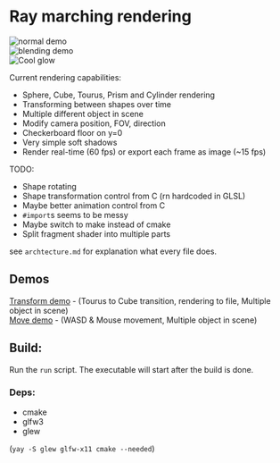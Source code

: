 # Ray marching rendering

![normal demo](https://randacek.dev/dl/rendering/demo.png)  
![blending demo](https://randacek.dev/dl/rendering/blending.png)  
![Cool glow](https://randacek.dev/dl/rendering/glow.png)  

Current rendering capabilities:  
- Sphere, Cube, Tourus, Prism and Cylinder rendering
- Transforming between shapes over time
- Multiple different object in scene
- Modify camera position, FOV, direction
- Checkerboard floor on y=0
- Very simple soft shadows
- Render real-time (60 fps) or export each frame as image (~15 fps)  

TODO:
- Shape rotating
- Shape transformation control from C (rn hardcoded in GLSL)
- Maybe better animation control from C
- `#import`s seems to be messy
- Maybe switch to make instead of cmake
- Split fragment shader into multiple parts

see `archtecture.md` for explanation what every file does.  

## Demos
[Transform demo](https://randacek.dev/dl/rendering/transform_demo.mp4) - (Tourus to Cube transition, rendering to file, Multiple object in scene)  
[Move demo](https://randacek.dev/dl/rendering/move_demo.mp4) - (WASD & Mouse movement, Multiple object in scene)  

## Build:
Run the `run` script. The executable will start after the build is done.

### Deps:
- cmake
- glfw3
- glew  

(`yay -S glew glfw-x11 cmake --needed`)
